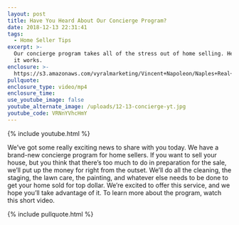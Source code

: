 ```yaml
---
layout: post
title: Have You Heard About Our Concierge Program?
date: 2018-12-13 22:31:41
tags:
  - Home Seller Tips
excerpt: >-
  Our concierge program takes all of the stress out of home selling. Here’s how
  it works.
enclosure: >-
  https://s3.amazonaws.com/vyralmarketing/Vincent+Napoleon/Naples+Real+Estate+Agent+%257C+Have+You+Heard+About+Our+Concierge+Program%253F.mp4
pullquote:
enclosure_type: video/mp4
enclosure_time:
use_youtube_image: false
youtube_alternate_image: /uploads/12-13-concierge-yt.jpg
youtube_code: VRNnYVhcHmY
---
```


{% include youtube.html %}

We’ve got some really exciting news to share with you today. We have a brand-new concierge program for home sellers. If you want to sell your house, but you think that there’s too much to do in preparation for the sale, we’ll put up the money for right from the outset. We’ll do all the cleaning, the staging, the lawn care, the painting, and whatever else needs to be done to get your home sold for top dollar. We’re excited to offer this service, and we hope you’ll take advantage of it. To learn more about the program, watch this short video.

{% include pullquote.html %}
